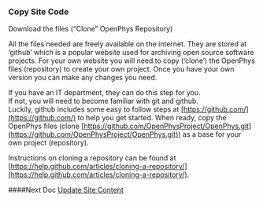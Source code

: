 ### Copy Site Code
Download the files (“Clone” OpenPhys Repository)  

All the files needed are freely available on the internet. 
They are stored at ‘github’ which is a popular website used for archiving open source software projects. 
For your own website you will need to copy (‘clone’) the OpenPhys files (repository) to create your own project. Once you have your own version you can make any changes you need.

If you have an IT department, they can do this step for you.  
If not, you will need to become familiar with git and github.  
Luckily, github includes some easy to follow steps at [https://github.com/](https://github.com/) to help you get started. 
When ready, copy the OpenPhys files (clone [https://github.com/OpenPhysProject/OpenPhys.git](https://github.com/OpenPhysProject/OpenPhys.git))
 as a base for your own project (repository).  

Instructions on cloning a repository can be found at
 [https://help.github.com/articles/cloning-a-repository/](https://help.github.com/articles/cloning-a-repository/).

####Next Doc
[Update Site Content](https://github.com/OpenPhysProject/OpenPhys/blob/master/docs/newSiteDocs/03_Update_Site_Content.md)
